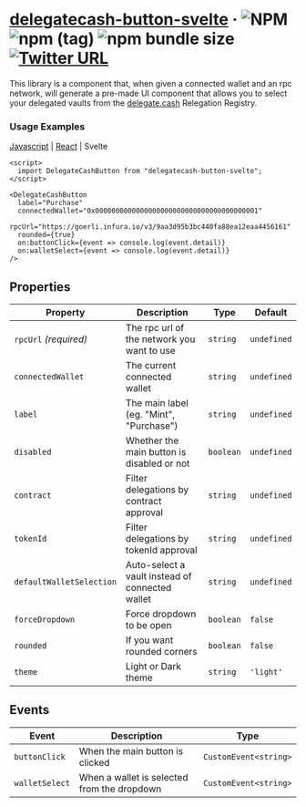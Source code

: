 # [delegatecash-button-svelte](https://delegate.cash) &middot; ![NPM](https://img.shields.io/npm/l/delegatecash-button-svelte?registry_uri=https%3A%2F%2Fregistry.npmjs.com) ![npm (tag)](https://img.shields.io/npm/v/delegatecash-button-svelte/latest) ![npm bundle size](https://img.shields.io/bundlephobia/min/delegatecash-button-svelte) [![Twitter URL](https://img.shields.io/twitter/url?url=https%3A%2F%2Ftwitter.com%2Fdelegatecash)](https://twitter.com/delegatecash)

This library is a component that, when given a connected wallet and an rpc network, will generate a pre-made UI component that allows you to select your delegated vaults from the [delegate.cash](https://delegate.cash) Relegation Registry.

### Usage Examples

[Javascript](https://github.com/delegatecash/delegatecash-button/tree/main/libraries/vanilla) | [React](https://github.com/delegatecash/delegatecash-button/tree/main/libraries/react) | Svelte

```svelte
<script>
  import DelegateCashButton from "delegatecash-button-svelte";
</script>

<DelegateCashButton
  label="Purchase"
  connectedWallet="0x0000000000000000000000000000000000000001"
  rpcUrl="https://goerli.infura.io/v3/9aa3d95b3bc440fa88ea12eaa4456161"
  rounded={true}
  on:buttonClick={event => console.log(event.detail)}
  on:walletSelect={event => console.log(event.detail)}
/>
```

## Properties

| Property                 | Description                                     | Type      | Default     |
| ------------------------ | ----------------------------------------------- | --------- | ----------- |
| `rpcUrl` _(required)_    | The rpc url of the network you want to use      | `string`  | `undefined` |
| `connectedWallet`        | The current connected wallet                    | `string`  | `undefined` |
| `label`                  | The main label (eg. "Mint", "Purchase")         | `string`  | `undefined` |
| `disabled`               | Whether the main button is disabled or not      | `boolean` | `undefined` |
| `contract`               | Filter delegations by contract approval         | `string`  | `undefined` |
| `tokenId`                | Filter delegations by tokenId approval          | `string`  | `undefined` |
| `defaultWalletSelection` | Auto-select a vault instead of connected wallet | `string`  | `undefined` |
| `forceDropdown`          | Force dropdown to be open                       | `boolean` | `false`     |
| `rounded`                | If you want rounded corners                     | `boolean` | `false`     |
| `theme`                  | Light or Dark theme                             | `string`  | `'light'`   |

## Events

| Event          | Description                                 | Type                  |
| -------------- | ------------------------------------------- | --------------------- |
| `buttonClick`  | When the main button is clicked             | `CustomEvent<string>` |
| `walletSelect` | When a wallet is selected from the dropdown | `CustomEvent<string>` |

